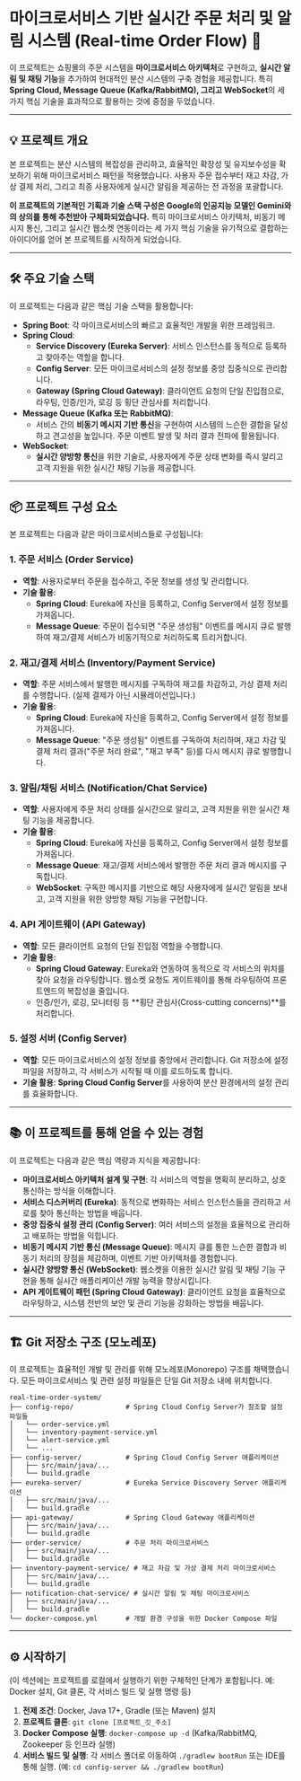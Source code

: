 # 마이크로서비스 기반 실시간 주문 처리 및 알림 시스템 (Real-time Order Flow) 🚀

이 프로젝트는 쇼핑몰의 주문 시스템을 **마이크로서비스 아키텍처**로 구현하고, **실시간 알림 및 채팅 기능**을 추가하여 현대적인 분산 시스템의 구축 경험을 제공합니다. 특히 **Spring Cloud, Message Queue (Kafka/RabbitMQ), 그리고 WebSocket**의 세 가지 핵심 기술을 효과적으로 활용하는 것에 중점을 두었습니다.

---

## 💡 프로젝트 개요

본 프로젝트는 분산 시스템의 복잡성을 관리하고, 효율적인 확장성 및 유지보수성을 확보하기 위해 마이크로서비스 패턴을 적용했습니다. 사용자 주문 접수부터 재고 차감, 가상 결제 처리, 그리고 최종 사용자에게 실시간 알림을 제공하는 전 과정을 포괄합니다.

**이 프로젝트의 기본적인 기획과 기술 스택 구성은 Google의 인공지능 모델인 Gemini와의 상의를 통해 추천받아 구체화되었습니다.** 특히 마이크로서비스 아키텍처, 비동기 메시지 통신, 그리고 실시간 웹소켓 연동이라는 세 가지 핵심 기술을 유기적으로 결합하는 아이디어를 얻어 본 프로젝트를 시작하게 되었습니다.

---

## 🛠️ 주요 기술 스택

이 프로젝트는 다음과 같은 핵심 기술 스택을 활용합니다:

* **Spring Boot**: 각 마이크로서비스의 빠르고 효율적인 개발을 위한 프레임워크.
* **Spring Cloud**:
    * **Service Discovery (Eureka Server)**: 서비스 인스턴스를 동적으로 등록하고 찾아주는 역할을 합니다.
    * **Config Server**: 모든 마이크로서비스의 설정 정보를 중앙 집중식으로 관리합니다.
    * **Gateway (Spring Cloud Gateway)**: 클라이언트 요청의 단일 진입점으로, 라우팅, 인증/인가, 로깅 등 횡단 관심사를 처리합니다.
* **Message Queue (Kafka 또는 RabbitMQ)**:
    * 서비스 간의 **비동기 메시지 기반 통신**을 구현하여 시스템의 느슨한 결합을 달성하고 견고성을 높입니다. 주문 이벤트 발생 및 처리 결과 전파에 활용됩니다.
* **WebSocket**:
    * **실시간 양방향 통신**을 위한 기술로, 사용자에게 주문 상태 변화를 즉시 알리고 고객 지원을 위한 실시간 채팅 기능을 제공합니다.

---

## 📦 프로젝트 구성 요소

본 프로젝트는 다음과 같은 마이크로서비스들로 구성됩니다:

### 1. 주문 서비스 (Order Service)
* **역할**: 사용자로부터 주문을 접수하고, 주문 정보를 생성 및 관리합니다.
* **기술 활용**:
    * **Spring Cloud**: Eureka에 자신을 등록하고, Config Server에서 설정 정보를 가져옵니다.
    * **Message Queue**: 주문이 접수되면 "주문 생성됨" 이벤트를 메시지 큐로 발행하여 재고/결제 서비스가 비동기적으로 처리하도록 트리거합니다.

### 2. 재고/결제 서비스 (Inventory/Payment Service)
* **역할**: 주문 서비스에서 발행한 메시지를 구독하여 재고를 차감하고, 가상 결제 처리를 수행합니다. (실제 결제가 아닌 시뮬레이션입니다.)
* **기술 활용**:
    * **Spring Cloud**: Eureka에 자신을 등록하고, Config Server에서 설정 정보를 가져옵니다.
    * **Message Queue**: "주문 생성됨" 이벤트를 구독하여 처리하며, 재고 차감 및 결제 처리 결과("주문 처리 완료", "재고 부족" 등)를 다시 메시지 큐로 발행합니다.

### 3. 알림/채팅 서비스 (Notification/Chat Service)
* **역할**: 사용자에게 주문 처리 상태를 실시간으로 알리고, 고객 지원을 위한 실시간 채팅 기능을 제공합니다.
* **기술 활용**:
    * **Spring Cloud**: Eureka에 자신을 등록하고, Config Server에서 설정 정보를 가져옵니다.
    * **Message Queue**: 재고/결제 서비스에서 발행한 주문 처리 결과 메시지를 구독합니다.
    * **WebSocket**: 구독한 메시지를 기반으로 해당 사용자에게 실시간 알림을 보내고, 고객 지원을 위한 양방향 채팅 기능을 구현합니다.

### 4. API 게이트웨이 (API Gateway)
* **역할**: 모든 클라이언트 요청의 단일 진입점 역할을 수행합니다.
* **기술 활용**:
    * **Spring Cloud Gateway**: Eureka와 연동하여 동적으로 각 서비스의 위치를 찾아 요청을 라우팅합니다. 웹소켓 요청도 게이트웨이를 통해 라우팅하여 프론트엔드의 복잡성을 줄입니다.
    * 인증/인가, 로깅, 모니터링 등 **횡단 관심사(Cross-cutting concerns)**를 처리합니다.

### 5. 설정 서버 (Config Server)
* **역할**: 모든 마이크로서비스의 설정 정보를 중앙에서 관리합니다. Git 저장소에 설정 파일을 저장하고, 각 서비스가 시작될 때 이를 로드하도록 합니다.
* **기술 활용**: **Spring Cloud Config Server**를 사용하여 분산 환경에서의 설정 관리를 효율화합니다.

---

## 📚 이 프로젝트를 통해 얻을 수 있는 경험

이 프로젝트는 다음과 같은 핵심 역량과 지식을 제공합니다:

* **마이크로서비스 아키텍처 설계 및 구현**: 각 서비스의 역할을 명확히 분리하고, 상호 통신하는 방식을 이해합니다.
* **서비스 디스커버리 (Eureka)**: 동적으로 변화하는 서비스 인스턴스들을 관리하고 서로를 찾아 통신하는 방법을 배웁니다.
* **중앙 집중식 설정 관리 (Config Server)**: 여러 서비스의 설정을 효율적으로 관리하고 배포하는 방법을 익힙니다.
* **비동기 메시지 기반 통신 (Message Queue)**: 메시지 큐를 통한 느슨한 결합과 비동기 처리의 장점을 체감하며, 이벤트 기반 아키텍처를 경험합니다.
* **실시간 양방향 통신 (WebSocket)**: 웹소켓을 이용한 실시간 알림 및 채팅 기능 구현을 통해 실시간 애플리케이션 개발 능력을 향상시킵니다.
* **API 게이트웨이 패턴 (Spring Cloud Gateway)**: 클라이언트 요청을 효율적으로 라우팅하고, 시스템 전반의 보안 및 관리 기능을 강화하는 방법을 배웁니다.

---

## 🏗️ Git 저장소 구조 (모노레포)

이 프로젝트는 효율적인 개발 및 관리를 위해 모노레포(Monorepo) 구조를 채택했습니다. 모든 마이크로서비스 및 관련 설정 파일들은 단일 Git 저장소 내에 위치합니다.

```
real-time-order-system/
├── config-repo/             # Spring Cloud Config Server가 참조할 설정 파일들
│   └── order-service.yml
│   └── inventory-payment-service.yml
│   └── alert-service.yml
│   └── ...
├── config-server/           # Spring Cloud Config Server 애플리케이션
│   ├── src/main/java/...
│   └── build.gradle
├── eureka-server/           # Eureka Service Discovery Server 애플리케이션
│   ├── src/main/java/...
│   └── build.gradle
├── api-gateway/             # Spring Cloud Gateway 애플리케이션
│   ├── src/main/java/...
│   └── build.gradle
├── order-service/           # 주문 처리 마이크로서비스
│   ├── src/main/java/...
│   └── build.gradle
├── inventory-payment-service/ # 재고 차감 및 가상 결제 처리 마이크로서비스
│   ├── src/main/java/...
│   └── build.gradle
├── notification-chat-service/ # 실시간 알림 및 채팅 마이크로서비스
│   ├── src/main/java/...
│   └── build.gradle
└── docker-compose.yml       # 개발 환경 구성을 위한 Docker Compose 파일
```

---

## ⚙️ 시작하기

(이 섹션에는 프로젝트를 로컬에서 실행하기 위한 구체적인 단계가 포함됩니다. 예: Docker 설치, Git 클론, 각 서비스 빌드 및 실행 명령 등)

1.  **전제 조건**: Docker, Java 17+, Gradle (또는 Maven) 설치
2.  **프로젝트 클론**: `git clone [프로젝트_깃_주소]`
3.  **Docker Compose 실행**: `docker-compose up -d` (Kafka/RabbitMQ, Zookeeper 등 인프라 실행)
4.  **서비스 빌드 및 실행**: 각 서비스 폴더로 이동하여 `./gradlew bootRun` 또는 IDE를 통해 실행. (예: `cd config-server && ./gradlew bootRun`)